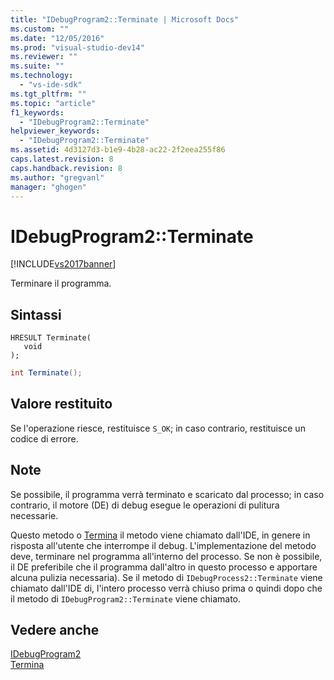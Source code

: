 ```yaml
---
title: "IDebugProgram2::Terminate | Microsoft Docs"
ms.custom: ""
ms.date: "12/05/2016"
ms.prod: "visual-studio-dev14"
ms.reviewer: ""
ms.suite: ""
ms.technology: 
  - "vs-ide-sdk"
ms.tgt_pltfrm: ""
ms.topic: "article"
f1_keywords: 
  - "IDebugProgram2::Terminate"
helpviewer_keywords: 
  - "IDebugProgram2::Terminate"
ms.assetid: 4d3127d3-b1e9-4b28-ac22-2f2eea255f86
caps.latest.revision: 8
caps.handback.revision: 8
ms.author: "gregvanl"
manager: "ghogen"
---
```

# IDebugProgram2::Terminate
[!INCLUDE[vs2017banner](../../../code-quality/includes/vs2017banner.md)]

Terminare il programma.  
  
## Sintassi  
  
```cpp#  
HRESULT Terminate(   
   void   
);  
```  
  
```c#  
int Terminate();  
```  
  
## Valore restituito  
 Se l'operazione riesce, restituisce `S_OK`; in caso contrario, restituisce un codice di errore.  
  
## Note  
 Se possibile, il programma verrà terminato e scaricato dal processo; in caso contrario, il motore \(DE\) di debug esegue le operazioni di pulitura necessarie.  
  
 Questo metodo o [Termina](../../../extensibility/debugger/reference/idebugprocess2-terminate.md) il metodo viene chiamato dall'IDE, in genere in risposta all'utente che interrompe il debug.  L'implementazione del metodo deve, terminare nel programma all'interno del processo.  Se non è possibile, il DE preferibile che il programma dall'altro in questo processo e apportare alcuna pulizia necessaria\).  Se il metodo di `IDebugProcess2::Terminate` viene chiamato dall'IDE di, l'intero processo verrà chiuso prima o quindi dopo che il metodo di `IDebugProgram2::Terminate` viene chiamato.  
  
## Vedere anche  
 [IDebugProgram2](../../../extensibility/debugger/reference/idebugprogram2.md)   
 [Termina](../../../extensibility/debugger/reference/idebugprocess2-terminate.md)